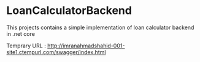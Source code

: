 # LoanCalculatorBackend

This projects contains a simple implementation of loan calculator backend in .net core

Temprary URL : http://imranahmadshahid-001-site1.ctempurl.com/swagger/index.html
